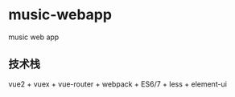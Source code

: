 # music-webapp
music web app

## 技术栈
vue2 + vuex + vue-router + webpack + ES6/7 + less + element-ui
